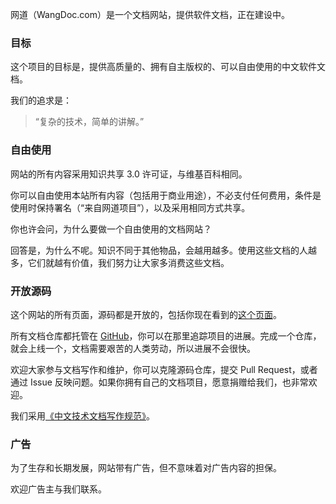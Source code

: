 网道（WangDoc.com）是一个文档网站，提供软件文档，正在建设中。

### 目标

这个项目的目标是，提供高质量的、拥有自主版权的、可以自由使用的中文软件文档。

我们的追求是：

> “复杂的技术，简单的讲解。”

### 自由使用

网站的所有内容采用知识共享 3.0 许可证，与维基百科相同。

你可以自由使用本站所有内容（包括用于商业用途），不必支付任何费用，条件是使用时保持署名（“来自网道项目”），以及采用相同方式共享。

你也许会问，为什么要做一个自由使用的文档网站？

回答是，为什么不呢。知识不同于其他物品，会越用越多。使用这些文档的人越多，它们就越有价值，我们努力让大家多消费这些文档。

### 开放源码

这个网站的所有页面，源码都是开放的，包括你现在看到的[这个页面](https://raw.githubusercontent.com/wangdoc/frontpage/master/README.md)。

所有文档仓库都托管在 [GitHub](https://github.com/wangdoc)，你可以在那里追踪项目的进展。完成一个仓库，就会上线一个，文档需要艰苦的人类劳动，所以进展不会很快。

欢迎大家参与文档写作和维护，你可以克隆源码仓库，提交 Pull Request，或者通过 Issue 反映问题。如果你拥有自己的文档项目，愿意捐赠给我们，也非常欢迎。

我们采用[《中文技术文档写作规范》](https://github.com/ruanyf/document-style-guide)。

### 广告

为了生存和长期发展，网站带有广告，但不意味着对广告内容的担保。

欢迎广告主与我们联系。
